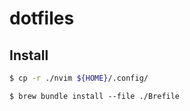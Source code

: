 # dotfiles


## Install

```bash
$ cp -r ./nvim ${HOME}/.config/

```

```
$ brew bundle install --file ./Brefile
```
